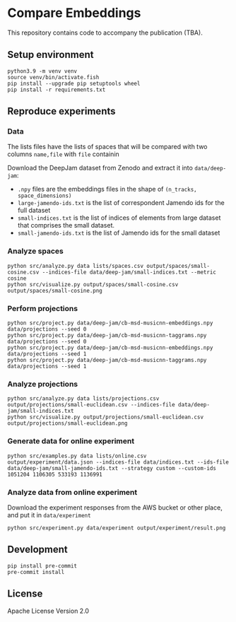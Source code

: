 # Compare Embeddings

This repository contains code to accompany the publication (TBA).

## Setup environment
```shell
python3.9 -m venv venv
source venv/bin/activate.fish
pip install --upgrade pip setuptools wheel
pip install -r requirements.txt
```

## Reproduce experiments
### Data

The lists files have the lists of spaces that will be compared with two columns `name,file` with `file` containin

Download the DeepJam dataset from Zenodo and extract it into `data/deep-jam`:
* `.npy` files are the embeddings files in the shape of `(n_tracks, space_dimensions)`
* `large-jamendo-ids.txt` is the list of correspondent Jamendo ids for the full dataset
* `small-indices.txt` is the list of indices of elements from large dataset that comprises the small dataset.
* `small-jamendo-ids.txt` is the list of Jamendo ids for the small dataset

### Analyze spaces
```shell
python src/analyze.py data lists/spaces.csv output/spaces/small-cosine.csv --indices-file data/deep-jam/small-indices.txt --metric cosine
python src/visualize.py output/spaces/small-cosine.csv output/spaces/small-cosine.png
```

### Perform projections
```shell
python src/project.py data/deep-jam/cb-msd-musicnn-embeddings.npy data/projections --seed 0
python src/project.py data/deep-jam/cb-msd-musicnn-taggrams.npy data/projections --seed 0
python src/project.py data/deep-jam/cb-msd-musicnn-embeddings.npy data/projections --seed 1
python src/project.py data/deep-jam/cb-msd-musicnn-taggrams.npy data/projections --seed 1
```

### Analyze projections
```shell
python src/analyze.py data lists/projections.csv output/projections/small-euclidean.csv --indices-file data/deep-jam/small-indices.txt
python src/visualize.py output/projections/small-euclidean.csv output/projections/small-euclidean.png
```

### Generate data for online experiment
```shell
python src/examples.py data lists/online.csv output/experiment/data.json --indices-file data/indices.txt --ids-file data/deep-jam/small-jamendo-ids.txt --strategy custom --custom-ids 1051204 1106305 533193 1136991
```

### Analyze data from online experiment
Download the experiment responses from the AWS bucket or other place, and put it in `data/experiment`

```shell
python src/experiment.py data/experiment output/experiment/result.png
```

## Development
```shell
pip install pre-commit
pre-commit install
```

## License

Apache License Version 2.0
